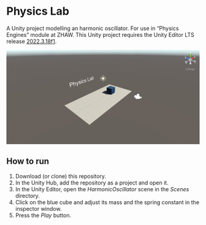 # Physics Lab
A Unity project modelling an harmonic oscillator. For use in “Physics Engines” module at ZHAW. This Unity project requires the Unity Editor LTS release [2022.3.18f1](https://unity.com/releases/editor/qa/lts-releases?version=2022.3 "Unity's LTS releases web page").

![Physics Lab scene](physics_lab_scene.png "Physics Lab scene")

## How to run 
1. Download (or clone) this repository.
2. In the Unity Hub, add the repository as a project and open it.
3. In the Unity Editor, open the *HarmonicOscillator* scene in the *Scenes* directory.
4. Click on the blue cube and adjust its mass and the spring constant in the inspector window.
4. Press the *Play* button.